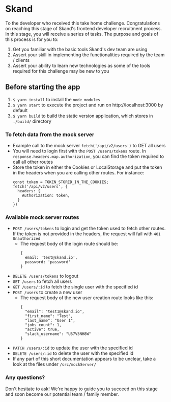 # Skand

To the developer who received this take home challenge. Congratulations on reaching this stage of Skand's frontend developer recruitment process. In this stage, you will receive a series of tasks. The purpose and goals of this process is for you to:

1. Get you familiar with the basic tools Skand's dev team are using
2. Assert your skill in implementing the functionalities required by the team / clients
3. Assert your ability to learn new technologies as some of the tools required for this challenge may be new to you

## Before starting the app

1. `$ yarn install` to install the `node_modules`
2. `$ yarn start` to execute the project and run on http://localhost:3000 by default
3. `$ yarn build` to build the static version application, which stores in `./build/` directory

### To fetch data from the mock server

- Example call to the mock server `fetch('/api/v2/users')` to GET all users
- You will need to login first with the `POST /users/tokens` route. In `response.headers.map.authorization`, you can find the token required to call all other routes
- Store the token in either the Cookies or LocalStorage and put the token in the headers when you are calling other routes. For instance:
  ```
  const token = TOKEN_STORED_IN_THE_COOKIES;
  fetch('/api/v2/users', {
    headers: {
      Authorization: token,
    }
  })
  ```

### Available mock server routes

- `POST /users/tokens` to login and get the token used to fetch other routes. If the token is not provided in the headers, the request will fail with `401 Unauthorized`
  - The request body of the login route should be:
    ```
    {
      email: 'test@skand.io',
      password: 'password'
    }
    ```
- `DELETE /users/tokens` to logout
- `GET /users` to fetch all users
- `GET /users/:id` to fetch the single user with the specified id
- `POST /users` to create a new user
  - The request body of the new user creation route looks like this:
    ```
    {
      "email": "test1@skand.io",
      "first_name": "Test",
      "last_name": "User 1",
      "jobs_count": 1,
      "active": true,
      "slack_username": "U57V3NH8W"
    }
    ```
- `PATCH /users/:id` to update the user with the specified id
- `DELETE /users/:id` to delete the user with the specified id
- If any part of this short documentation appears to be unclear, take a look at the files under `/src/mockServer/`

### Any questions?

Don't hesitate to ask! We're happy to guide you to succeed on this stage and soon become our potential team / family member.
